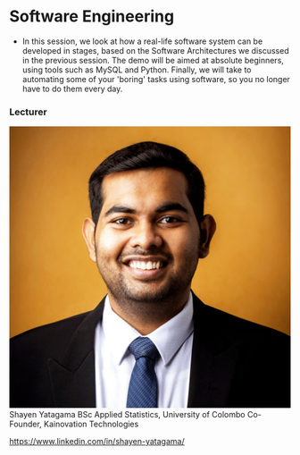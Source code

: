 # Software Engineering

* In this session, we look at how a real-life software system can be developed in stages, based on
the Software Architectures we discussed in the previous session. The demo will be aimed at
absolute beginners, using tools such as MySQL and Python. Finally, we will take to automating some of your 'boring' tasks using software, so you no longer have to do them
every day.

### Lecturer
![image](/Images/lecture1.jpg)
Shayen Yatagama
BSc Applied Statistics, University of Colombo
Co-Founder, Kainovation Technologies

https://www.linkedin.com/in/shayen-yatagama/
